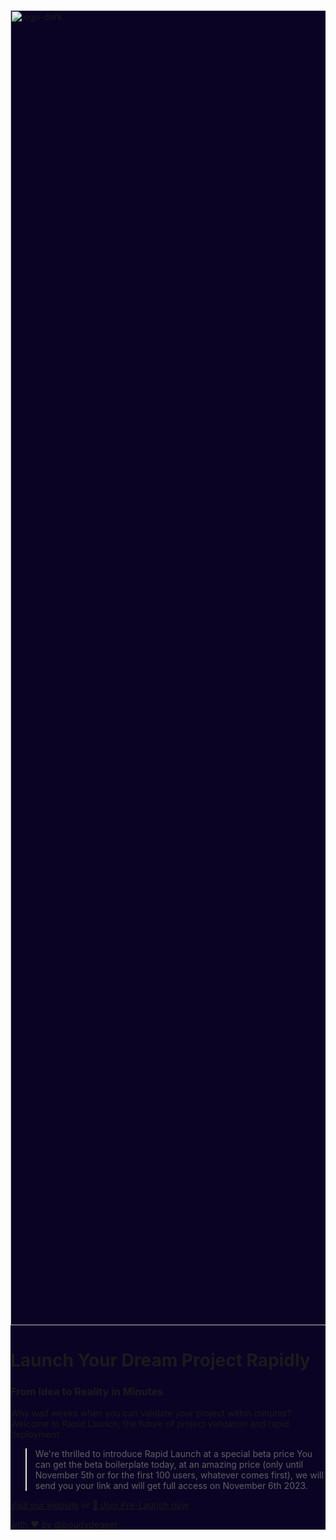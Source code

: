 <div style="background: #0A0324;">
  <img width="2104" media="(prefers-color-scheme: dark)" alt="logo-dark" src="https://github.com/rapidlaunch-it/.github/assets/753439/cc75300e-de37-48f2-b444-f347c2d02da4">
</p>

# Launch Your Dream Project Rapidly
### From Idea to Reality in Minutes

Why wait weeks when you can validate your project within minutes? Welcome to Rapid Launch, the future of project validation and rapid deployment

> We're thrilled to introduce Rapid Launch at a special beta price 
> You can get the beta boilerplate today, at an amazing price (only until November 5th or for the first 100 users, whatever comes first), 
> we will send you your link and will get full access on 
> November 6th 2023.

[Visit our website](https://rapidlaunch.it)
or
[🚀 Join Pre-Launch now](https://rapidlaunch.it/checkout?price_id=price_1O1pSIKiDEDPzMfO9U1uJElj&coupon_id=EARLYBIRD)


with ❤️ by [@boudydegeer](https://twitter.com/boudydegeer)

